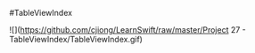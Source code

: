 #TableViewIndex

![](https://github.com/cjiong/LearnSwift/raw/master/Project 27 - TableViewIndex/TableViewIndex.gif)